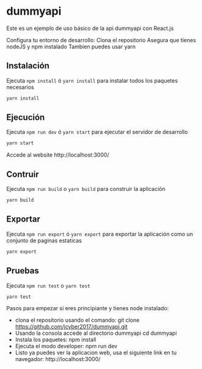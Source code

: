 # dummyapi
Este es un ejemplo de uso básico de la api dummyapi con React.js

Configura tu entorno de desarrollo:
Clona el repositorio
Asegura que tienes nodeJS y npm instalado
Tambien puedes usar yarn

## Instalación

Ejecuta `npm install` ó `yarn install` para instalar todos los paquetes necesarios

```bash
yarn install
```

## Ejecución
Ejecuta `npm run dev` ó `yarn start` para ejecutar el servidor de desarrollo
```bash
yarn start
```

Accede al website http://localhost:3000/

## Contruir
Ejecuta `npm run build` o `yarn build` para construir la aplicación
```bash
yarn build
```

## Exportar
Ejecuta `npm run export` ó `yarn export` para exportar la aplicación como un conjunto de paginas estaticas
```bash
yarn export
```

## Pruebas
Ejecuta `npm run test` o `yarn test`
```bash
yarn test
```

Pasos para empezar si eres principiante y tienes node instalado:
- clona el repositorio usando el comando:
  git clone https://github.com/jcyber2017/dummyapi.git
- Usando la consola accede al directorio dummyapi
  cd dummyapi
- Instala los paquetes:
  npm install
- Ejecuta el modo developer:
  npm run dev
- Listo ya puedes ver la aplicacion web, usa el siguiente link en tu navegador:
  http://localhost:3000/

